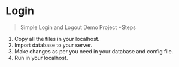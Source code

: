 # Login
> Simple Login and Logout Demo Project
*Steps

1. Copy all the files in your localhost.
2. Import database to your server.
3. Make changes as per you need in your database and config file.
4. Run in your localhost.
